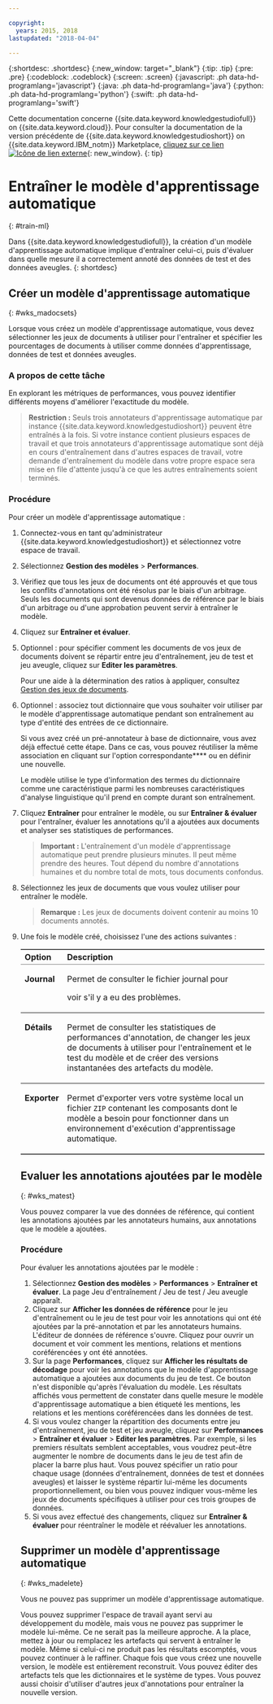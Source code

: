 ```yaml
---

copyright:
  years: 2015, 2018
lastupdated: "2018-04-04"

---
```


{:shortdesc: .shortdesc}
{:new_window: target="_blank"}
{:tip: .tip}
{:pre: .pre}
{:codeblock: .codeblock}
{:screen: .screen}
{:javascript: .ph data-hd-programlang='javascript'}
{:java: .ph data-hd-programlang='java'}
{:python: .ph data-hd-programlang='python'}
{:swift: .ph data-hd-programlang='swift'}

Cette documentation concerne {{site.data.keyword.knowledgestudiofull}} on {{site.data.keyword.cloud}}. Pour consulter la documentation de la version précédente de {{site.data.keyword.knowledgestudioshort}} on {{site.data.keyword.IBM_notm}} Marketplace, [cliquez sur ce lien ![Icône de lien externe](../../icons/launch-glyph.svg "Icône de lien externe")](https://console.bluemix.net/docs/services/knowledge-studio/train-ml.html){: new_window}.
{: tip}

# Entraîner le modèle d'apprentissage automatique
{: #train-ml}

Dans {{site.data.keyword.knowledgestudiofull}}, la création d'un modèle d'apprentissage automatique implique d'entraîner celui-ci, puis d'évaluer dans quelle mesure il a correctement annoté des données de test et des données aveugles.
{: shortdesc}

## Créer un modèle d'apprentissage automatique
{: #wks_madocsets}

Lorsque vous créez un modèle d'apprentissage automatique, vous devez sélectionner les jeux de documents à utiliser pour l'entraîner et spécifier les pourcentages de documents à utiliser comme données d'apprentissage, données de test et données aveugles.


### A propos de cette tâche

En explorant les métriques de performances, vous pouvez identifier différents moyens d'améliorer l'exactitude du modèle. 

> **Restriction :** Seuls trois annotateurs d'apprentissage automatique par instance {{site.data.keyword.knowledgestudioshort}} peuvent être entraînés à la fois. Si votre instance contient plusieurs espaces de travail et que trois annotateurs d'apprentissage automatique sont déjà en cours d'entraînement dans d'autres espaces de travail, votre demande d'entraînement du modèle dans votre propre espace sera mise en file d'attente jusqu'à ce que les autres entraînements soient terminés. 

### Procédure

Pour créer un modèle d'apprentissage automatique : 

1. Connectez-vous en tant qu'administrateur {{site.data.keyword.knowledgestudioshort}} et sélectionnez votre espace de travail. 
1. Sélectionnez **Gestion des modèles** > **Performances**.
1. Vérifiez que tous les jeux de documents ont été approuvés et que tous les conflits d'annotations ont été résolus par le biais d'un arbitrage. Seuls les documents qui sont devenus données de référence par le biais d'un arbitrage ou d'une approbation peuvent servir à entraîner le modèle. 
1. Cliquez sur **Entraîner et évaluer**.
1. Optionnel : pour spécifier comment les documents de vos jeux de documents doivent se répartir entre jeu d'entraînement, jeu de test et jeu aveugle, cliquez sur **Editer les paramètres**.

    Pour une aide à la détermination des ratios à appliquer, consultez [Gestion des jeux de documents](/docs/services/watson-knowledge-studio/improve-ml.html#wks_mamanagedata). 

1. Optionnel : associez tout dictionnaire que vous souhaiter voir utiliser par le modèle d'apprentissage automatique pendant son entraînement au type d'entité des entrées de ce dictionnaire. 

    Si vous avez créé un pré-annotateur à base de dictionnaire, vous avez déjà effectué cette étape. Dans ce cas, vous pouvez réutiliser la même association en cliquant sur l'option correspondante**** ou en définir une nouvelle. 

    Le modèle utilise le type d'information des termes du dictionnaire comme une caractéristique parmi les nombreuses caractéristiques d'analyse linguistique qu'il prend en compte durant son entraînement. 

1. Cliquez **Entraîner** pour entraîner le modèle, ou sur **Entraîner & évaluer** pour l'entraîner, évaluer les annotations qu'il a ajoutées aux documents et analyser ses statistiques de performances. 

    > **Important :** L'entraînement d'un modèle d'apprentissage automatique peut prendre plusieurs minutes. Il peut même prendre des heures. Tout dépend du nombre d'annotations humaines et du nombre total de mots, tous documents confondus. 

1. Sélectionnez les jeux de documents que vous voulez utiliser pour entraîner le modèle. 

    > **Remarque :** Les jeux de documents doivent contenir au moins 10 documents annotés. 

1. Une fois le modèle créé, choisissez l'une des actions suivantes : 

    <table border="1" frame="hsides" rules="rows" cellpadding="4" cellspacing="0" summary="Chaque ligne du tableau décrit une option" class="simpletable choicetable choicetableborder">
      <thead><tr><th id="d33883e137-option" valign="bottom" align="left" class="ncol thleft thbot">Option</th>
          <th id="d33883e137-desc" valign="bottom" align="left" class="ncol thleft thbot">Description</th></tr></thead>
      <tbody><tr class="strow chrow"><td valign="top" headers="d33883e137-option" id="d33883e139" class="stentry choption ncol"><p class="p wrapper"><strong>Journal</strong></p></td>
          <td valign="top" headers="d33883e137-desc d33883e139" class="stentry chdesc ncol"><p class="p wrapper">Permet de consulter le fichier journal pour
voir s'il y a eu des problèmes.</p></td>
        </tr>
        <tr class="strow chrow"><td valign="top" headers="d33883e137-option" id="d33883e144" class="stentry choption ncol"><p class="p wrapper"><strong>Détails</strong></p></td>
          <td valign="top" headers="d33883e137-desc d33883e144" class="stentry chdesc ncol"><p class="p wrapper">Permet de consulter
les statistiques de performances d'annotation, de changer les jeux de documents à utiliser pour
l'entraînement et le test du modèle et de créer des versions instantanées des artefacts
du modèle.
</p></td>
        </tr>
        <tr class="strow chrow"><td valign="top" headers="d33883e137-option" id="d33883e149" class="stentry choption ncol"><p class="p wrapper"><strong>Exporter</strong></p></td>
          <td valign="top" headers="d33883e137-desc d33883e149" class="stentry chdesc ncol"><p class="p wrapper">Permet d'exporter vers votre système local
un fichier <code>ZIP</code> contenant les composants dont le modèle a besoin pour fonctionner dans un environnement d'exécution
d'apprentissage automatique.
</p></td>
        </tr>
      </tbody>
    </table>

## Evaluer les annotations ajoutées par le modèle
{: #wks_matest}

Vous pouvez comparer la vue des données de référence, qui contient les annotations ajoutées par les annotateurs humains, aux annotations que le modèle a ajoutées. 

### Procédure

Pour évaluer les annotations ajoutées par le modèle : 

1. Sélectionnez **Gestion des modèles** > **Performances** > **Entraîner et évaluer**. La page Jeu d'entraînement / Jeu de test / Jeu aveugle apparaît. 
1. Cliquez sur **Afficher les données de référence** pour le jeu d'entraînement ou le jeu de test pour voir les annotations qui ont été ajoutées par la pré-annotation et par les annotateurs humains. L'éditeur de données de référence s'ouvre. Cliquez pour ouvrir un document et voir comment les mentions, relations et mentions coréférencées y ont été annotées. 
1. Sur la page **Performances**, cliquez sur **Afficher les résultats de décodage** pour voir les annotations que le modèle d'apprentissage automatique a ajoutées aux documents du jeu de test. Ce bouton n'est disponible qu'après l'évaluation du modèle. Les résultats affichés vous permettent de constater dans quelle mesure le modèle d'apprentissage automatique a bien étiqueté les mentions, les relations et les mentions coréférencées dans les données de test. 
1. Si vous voulez changer la répartition des documents entre jeu d'entraînement, jeu de test et jeu aveugle, cliquez sur **Performances** > **Entraîner et évaluer** > **Editer les paramètres**. Par exemple, si les premiers résultats semblent acceptables, vous voudrez peut-être augmenter le nombre de documents dans le jeu de test afin de placer la barre plus haut. Vous pouvez spécifier un ratio pour chaque usage (données d'entraînement, données de test et données aveugles) et laisser le système répartir lui-même les documents proportionnellement, ou bien vous pouvez indiquer vous-même les jeux de documents spécifiques à utiliser pour ces trois groupes de données. 
1. Si vous avez effectué des changements, cliquez sur **Entraîner & évaluer** pour réentraîner le modèle et réévaluer les annotations. 

## Supprimer un modèle d'apprentissage automatique
{: #wks_madelete}

Vous ne pouvez pas supprimer un modèle d'apprentissage automatique. 

Vous pouvez supprimer l'espace de travail ayant servi au développement du modèle, mais vous ne pouvez pas supprimer le modèle lui-même. Ce ne serait pas la meilleure approche. A la place, mettez à jour ou remplacez les artefacts qui servent à entraîner le modèle. Même si celui-ci ne produit pas les résultats escomptés, vous pouvez continuer à le raffiner. Chaque fois que vous créez une nouvelle version, le modèle est entièrement reconstruit. Vous pouvez éditer des artefacts tels que les dictionnaires et le système de types. Vous pouvez aussi choisir d'utiliser d'autres jeux d'annotations pour entraîner la nouvelle version. 
